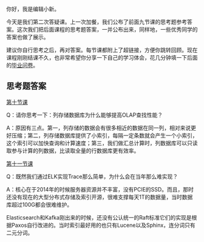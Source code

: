 你好，我是编辑小新。

今天是我们第二次答疑课。上一次加餐，我们公布了前面九节课的思考题参考答案。这次我们把后面课程的思考题答案，一并公布出来，同样地，一些优秀同学的答案也做了展示。

建议你自行思考之后，再对答案。每节课都附上了超链接，方便你跳转回顾。现在课程刚刚结课不久，也非常希望你分享一下自己的学习体会，花几分钟填一下后面的[毕业问卷](https://jinshuju.net/f/kuhk7B)。

## 思考题答案

[第十节课](https://time.geekbang.org/column/article/602928)

Q：请你思考一下：列存储数据库为什么能够提高OLAP查找性能？

A：原因有三点。第一，列存储的数据会有很多相近的数据在同一列，相对来说更好压缩；第二，列存储数据库提供了小索引，每隔一定条数就会产生一个小索引，这个索引可以加快查询和计算速度；第三，我们做汇总计算时，列数据库可以只读取参与计算的列数据，比读取全量的行数据库更有效率。

[第十一节课](https://time.geekbang.org/column/article/603805)

Q：既然我们通过ELK实现Trace那么简单，为什么会在当年那么难实现？

A：核心在于2014年的时候服务器资源并不丰富，没有PCIE的SSD。而且，那时还没有现在的大型分布式存储及索引开源，很难支撑每天1T的数据量，当时数据库超过100G都会很难维护。

Elasticsearch和Kafka刚出来的时候，还没有公认统一的Raft标准它们的实现是根据Paxos自行改进的。当时索引最好用的也只有Lucene以及Sphinx，连分词只有二元分词。